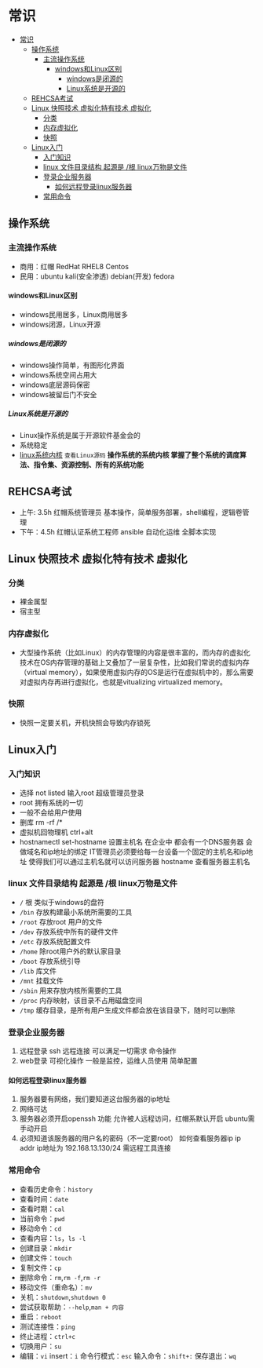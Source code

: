 [//]: # (哈哈我是注释，不会在浏览器中显示。
  Date: 2022-01-15 14:28:39
  LastEditors: gyg
  LastEditTime: 2022-01-19 20:48:27
  FilePath: \test\1_8@常识.mm.md
)

# 常识

<!-- @import "[TOC]" {cmd="toc" depthFrom=1 depthTo=6 orderedList=false} -->

<!-- code_chunk_output -->

- [常识](#常识)
  - [操作系统](#操作系统)
    - [主流操作系统](#主流操作系统)
      - [windows和Linux区别](#windows和linux区别)
        - [windows是闭源的](#windows是闭源的)
        - [Linux系统是开源的](#linux系统是开源的)
  - [REHCSA考试](#rehcsa考试)
  - [Linux 快照技术 虚拟化特有技术 虚拟化](#linux-快照技术-虚拟化特有技术-虚拟化)
    - [分类](#分类)
    - [内存虚拟化](#内存虚拟化)
    - [快照](#快照)
  - [Linux入门](#linux入门)
    - [入门知识](#入门知识)
    - [linux 文件目录结构 起源是 /根 linux万物是文件](#linux-文件目录结构-起源是-根-linux万物是文件)
    - [登录企业服务器](#登录企业服务器)
      - [如何远程登录linux服务器](#如何远程登录linux服务器)
    - [常用命令](#常用命令)

<!-- /code_chunk_output -->

## 操作系统

### 主流操作系统

- 商用：红帽 RedHat RHEL8 Centos
- 民用：ubuntu kali(安全渗透) debian(开发) fedora

#### windows和Linux区别

- windows民用居多，Linux商用居多
- windows闭源，Linux开源

##### windows是闭源的

- windows操作简单，有图形化界面
- windows系统空间占用大
- windows底层源码保密
- windows被留后门不安全

##### Linux系统是开源的

- Linux操作系统是属于开源软件基金会的
- 系统稳定
- [linux系统内核](git.kernel.org) `查看Linux源码`
**操作系统的系统内核 掌握了整个系统的调度算法、指令集、资源控制、所有的系统功能**

## REHCSA考试

- 上午: 3.5h 红帽系统管理员 基本操作，简单服务部署，shell编程，逻辑卷管理
- 下午：4.5h 红帽认证系统工程师 ansible 自动化运维 全脚本实现

## Linux 快照技术 虚拟化特有技术 虚拟化

### 分类

- 裸金属型
- 宿主型

### 内存虚拟化

- 大型操作系统（比如Linux）的内存管理的内容是很丰富的，而内存的虚拟化技术在OS内存管理的基础上又叠加了一层复杂性，比如我们常说的虚拟内存（virtual memory），如果使用虚拟内存的OS是运行在虚拟机中的，那么需要对虚拟内存再进行虚拟化，也就是vitualizing virtualized memory。

### 快照

- 快照一定要关机，开机快照会导致内存锁死

## Linux入门

### 入门知识

- 选择 not listed 输入root 超级管理员登录  
- root 拥有系统的一切
- 一般不会给用户使用
- 删库 rm -rf /*
- 虚拟机回物理机 ctrl+alt
- hostnamectl set-hostname 设置主机名  在企业中   都会有一个DNS服务器 会做域名和ip地址的绑定    IT管理员必须要给每一台设备一个固定的主机名和ip地址   使得我们可以通过主机名就可以访问服务器
hostname   查看服务器主机名

### linux 文件目录结构 起源是 /根 linux万物是文件

- `/` 根 类似于windows的盘符
- `/bin` 存放构建最小系统所需要的工具
- `/root` 存放root 用户的文件
- `/dev` 存放系统中所有的硬件文件
- `/etc` 存放系统配置文件
- `/home` 除root用户外的默认家目录
- `/boot` 存放系统引导
- `/lib` 库文件
- `/mnt` 挂载文件
- `/sbin` 用来存放内核所需要的工具
- `/proc` 内存映射，该目录不占用磁盘空间
- `/tmp` 缓存目录，是所有用户生成文件都会放在该目录下，随时可以删除

### 登录企业服务器

1. 远程登录 ssh 远程连接 可以满足一切需求 命令操作
2. web登录 可视化操作 一般是监控，运维人员使用 简单配置

#### 如何远程登录linux服务器

1. 服务器要有网络，我们要知道这台服务器的ip地址
2. 网络可达
3. 服务器必须开启openssh 功能 允许被人远程访问，红帽系默认开启 ubuntu需手动开启
4. 必须知道该服务器的用户名的密码（不一定要root）
  如何查看服务器ip ip addr
  ip地址为 192.168.13.130/24 需远程工具连接

### 常用命令

- 查看历史命令：`history`
- 查看时间：`date`
- 查看时期：`cal`
- 当前命令：`pwd`
- 移动命令：`cd`
- 查看内容：`ls`，`ls -l`
- 创建目录：`mkdir`
- 创建文件：`touch`
- 复制文件：`cp`
- 删除命令：`rm`,`rm -f`,`rm -r`
- 移动文件（重命名）：`mv`
- 关机：`shutdown`,`shutdown 0`
- 尝试获取帮助：`--help`,`man + 内容`
- 重启：`reboot`
- 测试连接性：`ping`
- 终止进程：`ctrl+c`
- 切换用户：`su`
- 编辑：`vi` insert：`i` 命令行模式：`esc` 输入命令：`shift+:` 保存退出：`wq`
